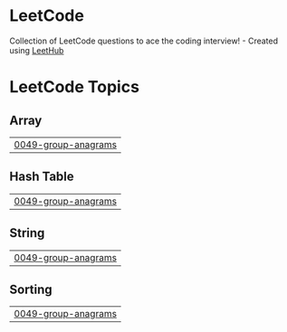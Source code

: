 # LeetCode
Collection of LeetCode questions to ace the coding interview! - Created using [LeetHub](https://github.com/QasimWani/LeetHub)

<!---LeetCode Topics Start-->
# LeetCode Topics
## Array
|  |
| ------- |
| [0049-group-anagrams](https://github.com/ishansandhu30/LeetCode/tree/master/0049-group-anagrams) |
## Hash Table
|  |
| ------- |
| [0049-group-anagrams](https://github.com/ishansandhu30/LeetCode/tree/master/0049-group-anagrams) |
## String
|  |
| ------- |
| [0049-group-anagrams](https://github.com/ishansandhu30/LeetCode/tree/master/0049-group-anagrams) |
## Sorting
|  |
| ------- |
| [0049-group-anagrams](https://github.com/ishansandhu30/LeetCode/tree/master/0049-group-anagrams) |
<!---LeetCode Topics End-->